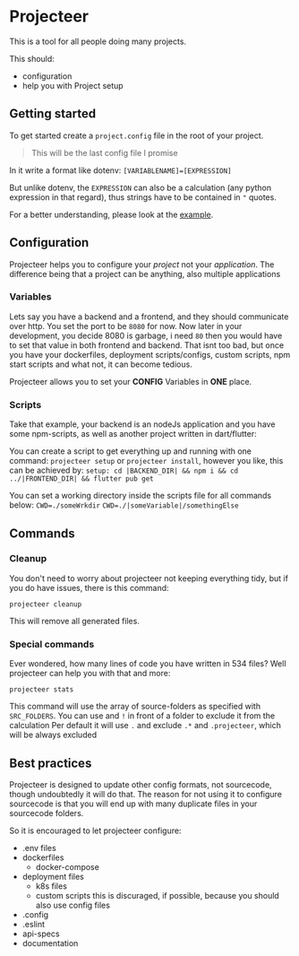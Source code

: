 # Projecteer

This is a tool for all people doing many projects.

This should:

- configuration
- help you with Project setup

## Getting started

To get started create a `project.config` file in the root of your project.

> This will be the last config file I promise

In it write a format like dotenv:
`[VARIABLENAME]=[EXPRESSION]`

But unlike dotenv, the `EXPRESSION` can also be a calculation (any python expression in that regard), thus strings have to be contained in `"` quotes.

For a better understanding, please look at the [example](./example/).

## Configuration

Projecteer helps you to configure your _project_ not your _application_.
The difference being that a project can be anything, also multiple applications

### Variables
Lets say you have a backend and a frontend, and they should communicate over http.
You set the port to be `8080` for now. Now later in your development, you decide 8080 is garbage, i need `80`
then you would have to set that value in both frontend and backend. That isnt too bad, but once you have your dockerfiles,
deployment scripts/configs, custom scripts, npm start scripts and what not, it can become tedious.

Projecteer allows you to set your **CONFIG** Variables in **ONE** place.

### Scripts
Take that example, your backend is an nodeJs application and you have some npm-scripts, as well as another project written in dart/flutter:

You can create a script to get everything up and running with one command:
`projecteer setup` or `projecteer install`, however you like, this can be achieved by:
`setup: cd |BACKEND_DIR| && npm i && cd ../|FRONTEND_DIR| && flutter pub get`

You can set a working directory inside the scripts file for all commands below:
`CWD=./someWrkdir`
`CWD=./|someVariable|/somethingElse`

## Commands
### Cleanup
You don't need to worry about projecteer not keeping everything tidy, but if you do have issues, there is this command:

`projecteer cleanup`

This will remove all generated files.

### Special commands
Ever wondered, how many lines of code you have written in 534 files?
Well projecteer can help you with that and more:

`projecteer stats`

This command will use the array of source-folders as specified with `SRC_FOLDERS`.
You can use and `!` in front of a folder to exclude it from the calculation
Per default it will use `.` and exclude `.*` and `.projecteer`, which will be always excluded

## Best practices

Projecteer is designed to update other config formats, not sourcecode, though undoubtedly it will do that.
The reason for not using it to configure sourcecode is that you will end up with many duplicate files in your sourcecode folders.

So it is encouraged to let projecteer configure:
* .env files
* dockerfiles
	* docker-compose
* deployment files
	* k8s files
	* custom scripts
		this is discuraged, if possible, because you should also use config files
* .config
* .eslint
* api-specs
* documentation
